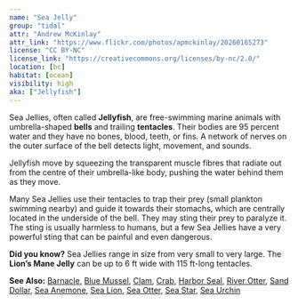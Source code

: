 ```yaml
---
name: "Sea Jelly"
group: "tidal"
attr: "Andrew McKinlay"
attr_link: "https://www.flickr.com/photos/apmckinlay/20260165273"
license: "CC BY-NC"
license_link: "https://creativecommons.org/licenses/by-nc/2.0/"
location: [bc]
habitat: [ocean]
visibility: high 
aka: ["Jellyfish"]
---
```

Sea Jellies, often called **Jellyfish**, are free-swimming marine animals with umbrella-shaped **bells** and trailing **tentacles**. Their bodies are 95 percent water and they have no bones, blood, teeth, or fins. A network of nerves on the outer surface of the bell detects light, movement, and sounds.

Jellyfish move by squeezing the transparent muscle fibres that radiate out from the centre of their umbrella-like body, pushing the water behind them as they move.

Many Sea Jellies use their tentacles to trap their prey (small plankton swimming nearby) and guide it towards their stomachs, which are centrally located in the underside of the bell. They may sting their prey to paralyze it. The sting is usually harmless to humans, but a few Sea Jellies have a very powerful sting that can be painful and even dangerous.

**Did you know?** Sea Jellies range in size from very small to very large. The **Lion’s Mane Jelly** can be up to 6 ft wide with 115 ft-long tentacles.

<!-- generated, do not edit -->
**See Also:**
[Barnacle](/animals/barnacle/),
[Blue Mussel](/animals/blumussel/),
[Clam](/animals/clam/),
[Crab](/animals/crab/),
[Harbor Seal](/animals/harbseal/),
[River Otter](/animals/rivotter/),
[Sand Dollar](/animals/sandolr/),
[Sea Anemone](/animals/seaanem/),
[Sea Lion](/animals/sealion/),
[Sea Otter](/animals/seaotter/),
[Sea Star](/animals/seastar/),
[Sea Urchin](/animals/seaurch/)
